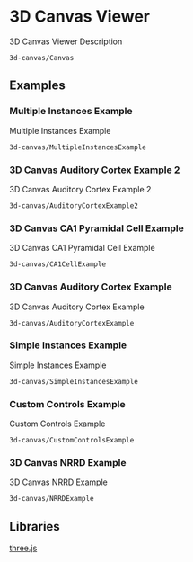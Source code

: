 # 3D Canvas Viewer

3D Canvas Viewer Description

```element
3d-canvas/Canvas
```

## Examples

### Multiple Instances Example

Multiple Instances Example

```
3d-canvas/MultipleInstancesExample
```

### 3D Canvas Auditory Cortex Example 2

3D Canvas Auditory Cortex Example 2

```
3d-canvas/AuditoryCortexExample2
```

### 3D Canvas CA1 Pyramidal Cell Example

3D Canvas CA1 Pyramidal Cell Example

```
3d-canvas/CA1CellExample
```

### 3D Canvas Auditory Cortex Example

3D Canvas Auditory Cortex Example

```
3d-canvas/AuditoryCortexExample
```

### Simple Instances Example

Simple Instances Example

```
3d-canvas/SimpleInstancesExample
```

### Custom Controls Example

Custom Controls Example

```
3d-canvas/CustomControlsExample
```

### 3D Canvas NRRD Example

3D Canvas NRRD Example

```
3d-canvas/NRRDExample
```

## Libraries

[three.js](https://www.npmjs.com/package/three)
